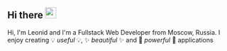 <h2>Hi there <img src="https://media.giphy.com/media/hvRJCLFzcasrR4ia7z/giphy.gif" width="25px"></h2>

Hi, I'm Leonid and I'm a Fullstack Web Developer from Moscow, Russia. I enjoy creating 💡 *useful* 💡, ✨ *beautiful* ✨ and 💪 *powerful* 💪 applications
